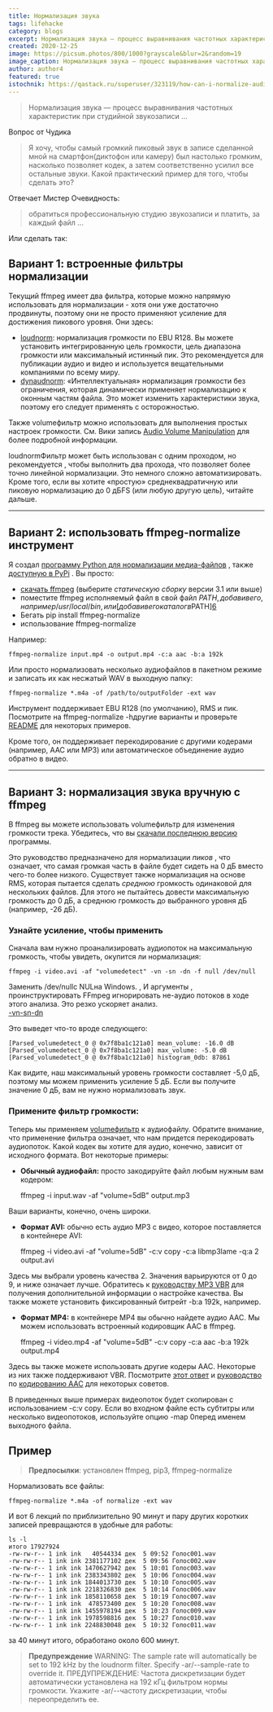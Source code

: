 ```yaml
---
title: Нормализация звука
tags: lifehacke
category: blogs
excerpt: Нормализация звука — процесс выравнивания частотных характеристик при студийной звукозаписи
created: 2020-12-25
image: https://picsum.photos/800/1000?grayscale&blur=2&random=19
image_caption: Нормализация звука — процесс выравнивания частотных характеристик при студийной звукозаписи
author: author4
featured: true
istochnik: https://qastack.ru/superuser/323119/how-can-i-normalize-audio-using-ffmpeg
---
```



> Нормализация звука — процесс выравнивания частотных характеристик при студийной звукозаписи ...

Вопрос от Чудика
> Я хочу, чтобы самый громкий пиковый звук в записе сделанной мной на смартфон(диктофон или камеру) был настолько громким, насколько позволяет кодек, а затем соответственно усилил все остальные звуки.
> Какой практический пример для того, чтобы сделать это?

Отвечает Мистер Очевидность:
> обратиться профессиональную студию звукозаписи и платить, за каждый файл ...

Или сделать так:

## Вариант 1: встроенные фильтры нормализации

Текущий ffmpeg имеет два фильтра, которые можно напрямую использовать для нормализации - хотя они уже достаточно продвинуты, поэтому они не просто применяют усиление для достижения пикового уровня. Они здесь:

* [loudnorm][0]: нормализация громкости по EBU R128. Вы можете установить интегрированную цель громкости, цель диапазона громкости или максимальный истинный пик. Это рекомендуется для публикации аудио и видео и используется вещательными компаниями по всему миру.
* [dynaudnorm][1]: «Интеллектуальная» нормализация громкости без ограничения, которая динамически применяет нормализацию к оконным частям файла. Это может изменить характеристики звука, поэтому его следует применять с осторожностью.

Также volumeфильтр можно использовать для выполнения простых настроек громкости. См. Вики запись [Audio Volume Manipulation][2] для более подробной информации.

loudnormФильтр может быть использован с одним проходом, но рекомендуется , чтобы выполнить два прохода, что позволяет более точно линейной нормализации. Это немного сложно автоматизировать. Кроме того, если вы хотите «простую» среднеквадратичную или пиковую нормализацию до 0 дБFS (или любую другую цель), читайте дальше.

- - -

## Вариант 2: использовать ffmpeg-normalize инструмент

Я создал [программу Python для нормализации медиа-файлов][3] , также [доступную в PyPi][4] . Вы просто:

* [скачать ffmpeg][5] (выберите _статическую сборку_ версии 3.1 или выше)
* поместите ffmpeg исполняемый файл в свой файл $PATH, добавив его, например /usr/local/bin, или [добавив его каталог в$PATH][6]
* Бегать pip install ffmpeg-normalize
* использование ffmpeg-normalize

Например:

    ffmpeg-normalize input.mp4 -o output.mp4 -c:a aac -b:a 192k
    

Или просто нормализовать несколько аудиофайлов в пакетном режиме и записать их как несжатый WAV в выходную папку:

    ffmpeg-normalize *.m4a -of /path/to/outputFolder -ext wav
    

Инструмент поддерживает EBU R128 (по умолчанию), RMS и пик. Посмотрите на ffmpeg-normalize -hдругие варианты и проверьте [README][7] для некоторых примеров.

Кроме того, он поддерживает перекодирование с другими кодерами (например, AAC или MP3) или автоматическое объединение аудио обратно в видео.

- - -

## Вариант 3: нормализация звука вручную с ffmpeg

В ffmpeg вы можете использовать volumeфильтр для изменения громкости трека. Убедитесь, что вы [скачали последнюю версию][5] программы.

Это руководство предназначено для нормализации _пиков_ , что означает, что самая громкая часть в файле будет сидеть на 0 дБ вместо чего-то более низкого. Существует также нормализация на основе RMS, которая пытается сделать _среднюю_ громкость одинаковой для нескольких файлов. Для этого не пытайтесь довести максимальную громкость до 0 дБ, а среднюю громкость до выбранного уровня дБ (например, -26 дБ).

### Узнайте усиление, чтобы применить

Сначала вам нужно проанализировать аудиопоток на максимальную громкость, чтобы увидеть, окупится ли нормализация:

    ffmpeg -i video.avi -af "volumedetect" -vn -sn -dn -f null /dev/null
    

Заменить /dev/nullс NULна Windows. , И аргументы , проинструктировать FFmpeg игнорировать не-аудио потоков в ходе этого анализа. Это резко ускоряет анализ.  
[-vn][8][-sn][8][-dn][8]

Это выведет что-то вроде следующего:

    [Parsed_volumedetect_0 @ 0x7f8ba1c121a0] mean_volume: -16.0 dB
    [Parsed_volumedetect_0 @ 0x7f8ba1c121a0] max_volume: -5.0 dB
    [Parsed_volumedetect_0 @ 0x7f8ba1c121a0] histogram_0db: 87861
    

Как видите, наш максимальный уровень громкости составляет -5,0 дБ, поэтому мы можем применить усиление 5 дБ. Если вы получите значение 0 дБ, вам не нужно нормализовать звук.

### Примените фильтр громкости:

Теперь мы применяем [volumeфильтр][9] к аудиофайлу. Обратите внимание, что применение фильтра означает, что нам придется перекодировать аудиопоток. Какой кодек вы хотите для аудио, конечно, зависит от исходного формата. Вот некоторые примеры:

* **Обычный аудиофайл:** просто закодируйте файл любым нужным вам кодером:

    ffmpeg -i input.wav -af "volume=5dB" output.mp3
    

Ваши варианты, конечно, очень широки.
* **Формат AVI:** обычно есть аудио MP3 с видео, которое поставляется в контейнере AVI:

    ffmpeg -i video.avi -af "volume=5dB" -c:v copy -c:a libmp3lame -q:a 2 output.avi
    

Здесь мы выбрали уровень качества 2. Значения варьируются от 0 до 9, и ниже означает лучше. Обратитесь к [руководству MP3 VBR][10] для получения дополнительной информации о настройке качества. Вы также можете установить фиксированный битрейт -b:a 192k, например.
* **Формат MP4:** в контейнере MP4 вы обычно найдете аудио AAC. Мы можем использовать встроенный кодировщик AAC в ffmpeg.

    ffmpeg -i video.mp4 -af "volume=5dB" -c:v copy -c:a aac -b:a 192k output.mp4
    

Здесь вы также можете использовать другие кодеры AAC. Некоторые из них также поддерживают VBR. Посмотрите [этот ответ][11] и [руководство][12] по [кодированию AAC][12] для некоторых советов.

В приведенных выше примерах видеопоток будет скопирован с использованием -c:v copy. Если во входном файле есть субтитры или несколько видеопотоков, используйте опцию -map 0перед именем выходного файла.

## Пример

> **Предпосылки**: установлен ffmpeg, pip3, ffmpeg-normalize

Нормализовать все файлы:

```
ffmpeg-normalize *.m4a -of normalize -ext wav
```

И вот 6 лекций по приблизительно 90 минут и пару других коротких записей
превращаются в удобные для работы:

```
ls -l
итого 17927924
-rw-rw-r-- 1 ink ink   40544334 дек  5 09:52 Голос001.wav
-rw-rw-r-- 1 ink ink 2381177102 дек  5 09:56 Голос002.wav
-rw-rw-r-- 1 ink ink 1470627942 дек  5 10:01 Голос003.wav
-rw-rw-r-- 1 ink ink 2383343802 дек  5 10:06 Голос004.wav
-rw-rw-r-- 1 ink ink 1844013730 дек  5 10:10 Голос005.wav
-rw-rw-r-- 1 ink ink 2218326830 дек  5 10:14 Голос006.wav
-rw-rw-r-- 1 ink ink 1858110658 дек  5 10:19 Голос007.wav
-rw-rw-r-- 1 ink ink  478573400 дек  5 10:20 Голос008.wav
-rw-rw-r-- 1 ink ink 1455978194 дек  5 10:23 Голос009.wav
-rw-rw-r-- 1 ink ink 1978598816 дек  5 10:27 Голос010.wav
-rw-rw-r-- 1 ink ink 2248830048 дек  5 10:32 Голос011.wav
```

за 40 минут итого, обработано около 600 минут.

> **Предупреждение** WARNING: The sample rate will automatically be set to 192 kHz by the loudnorm filter. Specify -ar/--sample-rate to override it. ПРЕДУПРЕЖДЕНИЕ: Частота дискретизации будет автоматически установлена на 192 кГц фильтром нормы громкости. Укажите -ar/--частоту дискретизации, чтобы переопределить ее.


[0]: http://ffmpeg.org/ffmpeg-all.html#loudnorm
[1]: http://ffmpeg.org/ffmpeg-all.html#dynaudnorm
[2]: https://trac.ffmpeg.org/wiki/AudioVolume
[3]: https://github.com/slhck/audio-normalize
[4]: https://pypi.python.org/pypi/ffmpeg-normalize
[5]: http://ffmpeg.org/download.html
[6]: https://unix.stackexchange.com/questions/26047/how-to-correctly-add-a-path-to-path
[7]: https://github.com/slhck/ffmpeg-normalize
[8]: https://ffmpeg.org/ffmpeg.html#Stream-selection
[9]: http://ffmpeg.org/ffmpeg-filters.html#volume
[10]: http://trac.ffmpeg.org/wiki/Encoding%20VBR%20%28Variable%20Bit%20Rate%29%20mp3%20audio
[11]: https://superuser.com/a/370637/48078
[12]: http://ffmpeg.org/trac/ffmpeg/wiki/AACEncodingGuide
